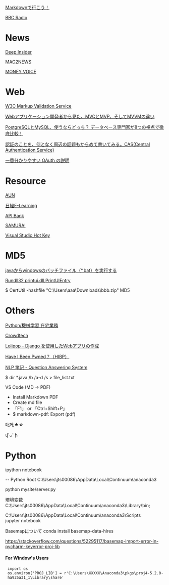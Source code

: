 
[Markdownで行こう！](https://gist.github.com/wate/7072365)

[BBC Radio](https://www.bbc.co.uk/programmes/p002vsmz)


News
=====

[Deep Insider](https://www.atmarkit.co.jp/ait/subtop/di/)

[MAG2NEWS](https://www.mag2.com/p/news)

[MONEY VOICE](https://www.mag2.com/p/money)


Web
=====

[W3C Markup Validation Service](https://validator.w3.org/#validate_by_input)

[Webアプリケーション開発者から見た、MVCとMVP、そしてMVVMの違い](https://qiita.com/shinkuFencer/items/f2651073fb71416b6cd7)

[PostgreSQLとMySQL、使うならどっち？ データベース専門家が8つの視点で徹底比較！](https://employment.en-japan.com/engineerhub/entry/2017/09/05/110000)

[認証のことを、何となく周辺の話題もからめて書いてみる。CAS(Central Authentication Service)](https://kirinwiki.com/auth/page3.html)

[一番分かりやすい OAuth の説明](https://qiita.com/TakahikoKawasaki/items/e37caf50776e00e733be)


Resource
=========

[AUN](https://aun.tools/)

[日経E-Learning](https://tech.nikkeibp.co.jp/learning/)

[API Bank](https://www.apibank.jp/ApiBank/main;jsessionid=BC0DD219EE6EFA3432F7DF2531DA8BE0)

[SAMURAI](https://samurai-crowd.com/)

[Visual Studio Hot Key](https://code.visualstudio.com/docs/getstarted/keybindings)



MD5
========

[javaからwindowsのバッチファイル（*.bat）を実行する](http://www.bunkei-programmer.net/entry/20110627/p1)

[Rundll32 printui.dll,PrintUIEntry](https://technet.microsoft.com/ja-jp/library/ee624057(v=ws.10).aspx)

$ CertUtil -hashfile "C:\Users\aaa\Downloads\bbb.zip" MD5


Others
========

[Python/機械学習 在宅業務](https://techacademy.jp/mentor-recruits-lp-ai?utm_source=google&utm_medium=display&utm_content=mentor2_machinelearning&utm_campaign=qiita_machinelearning&gclid=EAIaIQobChMIl4GN2tL65wIVwgdcCh2vuAL2EAEYASAAEgKN2PD_BwE)

[Crowdtech](https://crowdtech.jp/lp/member/engineer?ref=lst-ad_google&utm_source=google&utm_medium=gdn&gclid=EAIaIQobChMIgvPdkc__5wIVUr-9Ch2DVgBfEAEYASAAEgK2a_D_BwE)

[Lolipop - Django を使用したWebアプリの作成](https://support.mc.lolipop.jp/hc/ja/articles/360011824713--Python-Django-%E3%82%92%E4%BD%BF%E7%94%A8%E3%81%97%E3%81%9FWeb%E3%82%A2%E3%83%97%E3%83%AA%E3%81%AE%E4%BD%9C%E6%88%90)

[Have I Been Pwned？（HIBP）](https://haveibeenpwned.com/)

[NLP 笔记 - Question Answering System](http://www.shuang0420.com/2017/03/02/NLP%20%E7%AC%94%E8%AE%B0%20-%20Question%20Answering%20System/)



$ dir *.java /b /a-d /s > file_list.txt

VS Code (MD -> PDF)
* Install Markdown PDF
* Create md file
* 「F1」 or 「Ctrl+Shift+P」
* $ markdown-pdf: Export (pdf)


叱𠮟★☆

վ'ᴗ' ի



Python
========
ipython notebook 


-- Python Root
C:\Users\jts00086\AppData\Local\Continuum\anaconda3

python mysite/server.py


環境変数
C:\Users\jts00086\AppData\Local\Continuum\anaconda3\Library\bin;

C:\Users\jts00086\AppData\Local\Continuum\anaconda3\Scripts\
jupyter notebook


Basemapについて
conda install basemap-data-hires

https://stackoverflow.com/questions/52295117/basemap-import-error-in-pycharm-keyerror-proj-lib
#### For Window's Users
     import os
     os.environ['PROJ_LIB'] = r'C:\Users\XXXXX\Anaconda3\pkgs\proj4-5.2.0- 
     ha925a31_1\Library\share'


